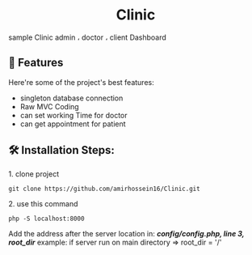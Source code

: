 <h1 align="center" id="title">Clinic</h1>

<p id="description">sample Clinic admin ، doctor ، client Dashboard</p>

  
  
<h2>🧐 Features</h2>

Here're some of the project's best features:

*   singleton database connection
*   Raw MVC Coding
*   can set working Time for doctor
*   can get appointment for patient

<h2>🛠️ Installation Steps:</h2>

<p>1. clone project</p>

```
git clone https://github.com/amirhossein16/Clinic.git
```

<p>2. use this command</p>

```
php -S localhost:8000
```

Add the address after the server location in: ***config/config.php, line 3, root_dir*** example: if server run on main directory => root_dir = '/'
